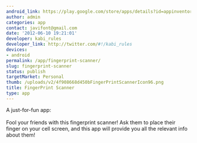 ```yaml
---
android_link: https://play.google.com/store/apps/details?id=appinventor.ai_javifont.FingerPrintScanner
author: admin
categories: app
contact: javifont@gmail.com
date: '2012-06-10 19:21:01'
developer: kabi_rules
developer_link: http://twitter.com/#!/kabi_rules
devices: 
- android
permalink: /app/fingerprint-scanner/
slug: fingerprint-scanner
status: publish
targetMarket: Personal
thumb: /uploads/v2/4f908668d450bFingerPrintScannerIcon96.png
title: FingerPrint Scanner
type: app
---
```


A just-for-fun app:<br />
<br />
Fool your friends with this fingerprint scanner! Ask them to place their finger on your cell screen, and this app will provide you all the relevant info about them!<br />
